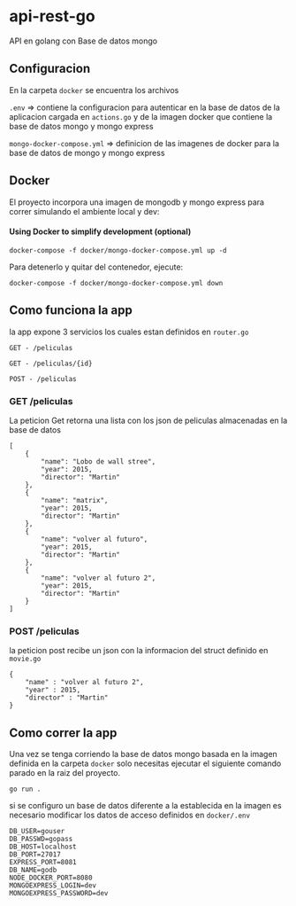 # api-rest-go

API en golang con Base de datos mongo

## Configuracion
En la carpeta `docker` se encuentra los archivos

`.env` => contiene la configuracion para autenticar en la base de datos de la aplicacion cargada en `actions.go` y de la imagen docker que contiene la base de datos mongo y mongo express

`mongo-docker-compose.yml` => definicion de las imagenes de docker para la base de datos de mongo y mongo express

## Docker
El proyecto incorpora una imagen de mongodb y mongo express para correr simulando el ambiente local y dev:  
#### Using Docker to simplify development (optional)
```
docker-compose -f docker/mongo-docker-compose.yml up -d
```
Para detenerlo y quitar del contenedor, ejecute:
```
docker-compose -f docker/mongo-docker-compose.yml down
```

## Como funciona la app
la app expone 3 servicios los cuales estan definidos en `router.go`

```GET - /peliculas``` 

```GET - /peliculas/{id}```

```POST - /peliculas```

### GET /peliculas
La peticion Get retorna una lista con los json de peliculas almacenadas en la base de datos

```
[
    {
        "name": "Lobo de wall stree",
        "year": 2015,
        "director": "Martin"
    },
    {
        "name": "matrix",
        "year": 2015,
        "director": "Martin"
    },
    {
        "name": "volver al futuro",
        "year": 2015,
        "director": "Martin"
    },
    {
        "name": "volver al futuro 2",
        "year": 2015,
        "director": "Martin"
    }
]
```

### POST /peliculas
la peticion post recibe un json con la informacion del struct definido en `movie.go`
```
{
    "name" : "volver al futuro 2",
    "year" : 2015,
    "director" : "Martin"
}
```

## Como correr la app

 Una vez se tenga corriendo la base de datos mongo basada en la imagen definida en la carpeta `docker` solo necesitas ejecutar el siguiente comando parado en la raiz del proyecto. 

`go run .`

si se configuro un base de datos diferente a la establecida en la imagen es necesario modificar los datos de acceso definidos en `docker/.env`

```
DB_USER=gouser
DB_PASSWD=gopass
DB_HOST=localhost
DB_PORT=27017
EXPRESS_PORT=8081
DB_NAME=godb
NODE_DOCKER_PORT=8080
MONGOEXPRESS_LOGIN=dev
MONGOEXPRESS_PASSWORD=dev
```